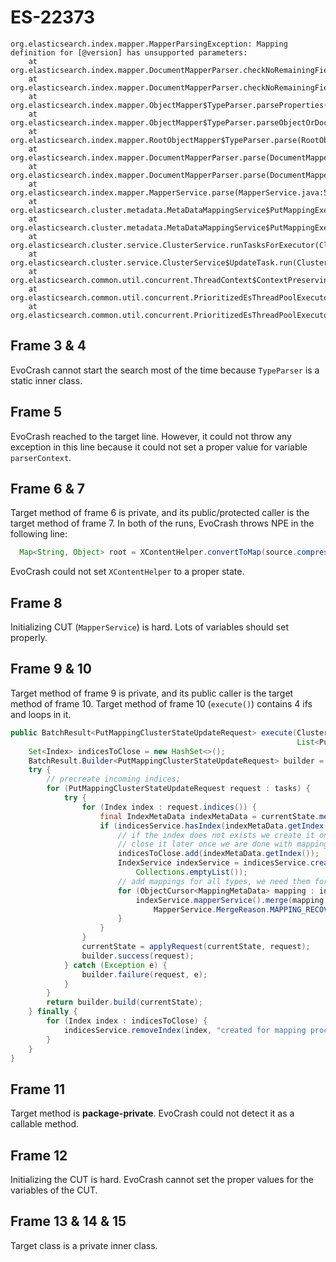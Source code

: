 # ES-22373

```
org.elasticsearch.index.mapper.MapperParsingException: Mapping definition for [@version] has unsupported parameters:
	at org.elasticsearch.index.mapper.DocumentMapperParser.checkNoRemainingFields(DocumentMapperParser.java:146)
	at org.elasticsearch.index.mapper.DocumentMapperParser.checkNoRemainingFields(DocumentMapperParser.java:141)
	at org.elasticsearch.index.mapper.ObjectMapper$TypeParser.parseProperties(ObjectMapper.java:289)
	at org.elasticsearch.index.mapper.ObjectMapper$TypeParser.parseObjectOrDocumentTypeProperties(ObjectMapper.java:203)
	at org.elasticsearch.index.mapper.RootObjectMapper$TypeParser.parse(RootObjectMapper.java:102)
	at org.elasticsearch.index.mapper.DocumentMapperParser.parse(DocumentMapperParser.java:110)
	at org.elasticsearch.index.mapper.DocumentMapperParser.parse(DocumentMapperParser.java:91)
	at org.elasticsearch.index.mapper.MapperService.parse(MapperService.java:508)
	at org.elasticsearch.cluster.metadata.MetaDataMappingService$PutMappingExecutor.applyRequest(MetaDataMappingService.java:276)
	at org.elasticsearch.cluster.metadata.MetaDataMappingService$PutMappingExecutor.execute(MetaDataMappingService.java:241)
	at org.elasticsearch.cluster.service.ClusterService.runTasksForExecutor(ClusterService.java:555)
	at org.elasticsearch.cluster.service.ClusterService$UpdateTask.run(ClusterService.java:894)
	at org.elasticsearch.common.util.concurrent.ThreadContext$ContextPreservingRunnable.run(ThreadContext.java:444)
	at org.elasticsearch.common.util.concurrent.PrioritizedEsThreadPoolExecutor$TieBreakingPrioritizedRunnable.runAndClean(PrioritizedEsThreadPoolExecutor.java:237)
	at org.elasticsearch.common.util.concurrent.PrioritizedEsThreadPoolExecutor$TieBreakingPrioritizedRunnable.run(PrioritizedEsThreadPoolExecutor.java:200)
```

## Frame 3 & 4
EvoCrash cannot start the search most of the time because `TypeParser` is a static inner class.


## Frame 5
EvoCrash reached to the target line. However, it could not throw any exception in this line because it could not set a proper value for variable `parserContext`.


## Frame 6 & 7
Target method of frame 6 is private, and its public/protected caller is the target method of frame 7.
In both of the runs, EvoCrash throws NPE in the following line:
```java
  Map<String, Object> root = XContentHelper.convertToMap(source.compressedReference(), true).v2();
```
EvoCrash could not set `XContentHelper` to a proper state.

## Frame 8
Initializing CUT (`MapperService`) is hard. Lots of variables should set properly.

## Frame 9 & 10
Target method of frame 9 is private, and its public caller is the target method of frame 10.
Target method of frame 10 (`execute()`) contains 4 ifs and loops in it.
```java
public BatchResult<PutMappingClusterStateUpdateRequest> execute(ClusterState currentState,
                                                                List<PutMappingClusterStateUpdateRequest> tasks) throws Exception {
    Set<Index> indicesToClose = new HashSet<>();
    BatchResult.Builder<PutMappingClusterStateUpdateRequest> builder = BatchResult.builder();
    try {
        // precreate incoming indices;
        for (PutMappingClusterStateUpdateRequest request : tasks) {
            try {
                for (Index index : request.indices()) {
                    final IndexMetaData indexMetaData = currentState.metaData().getIndexSafe(index);
                    if (indicesService.hasIndex(indexMetaData.getIndex()) == false) {
                        // if the index does not exists we create it once, add all types to the mapper service and
                        // close it later once we are done with mapping update
                        indicesToClose.add(indexMetaData.getIndex());
                        IndexService indexService = indicesService.createIndex(nodeServicesProvider, indexMetaData,
                            Collections.emptyList());
                        // add mappings for all types, we need them for cross-type validation
                        for (ObjectCursor<MappingMetaData> mapping : indexMetaData.getMappings().values()) {
                            indexService.mapperService().merge(mapping.value.type(), mapping.value.source(),
                                MapperService.MergeReason.MAPPING_RECOVERY, request.updateAllTypes());
                        }
                    }
                }
                currentState = applyRequest(currentState, request);
                builder.success(request);
            } catch (Exception e) {
                builder.failure(request, e);
            }
        }
        return builder.build(currentState);
    } finally {
        for (Index index : indicesToClose) {
            indicesService.removeIndex(index, "created for mapping processing");
        }
    }
}
```

## Frame 11
Target method is **package-private**. EvoCrash could not detect it as a callable method.

## Frame 12
Initializing the CUT is hard. EvoCrash cannot set the proper values for the variables of the CUT.

## Frame 13 & 14 & 15
Target class is a private inner class.
